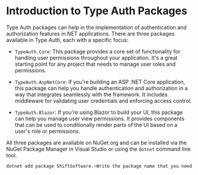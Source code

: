 # Introduction to Type Auth Packages

Type Auth packages can help in the implementation of authentication and authorization features in.NET applications. There are three packages available in Type Auth, each with a specific focus: 

- `TypeAuth.Core`: This package provides a core set of functionality for handling user permissions throughout your application. It's a great starting point for any project that needs to manage user roles and permissions.

- `TypeAuth.AspNetCore`: If you're building an ASP .NET Core application, this package can help you handle authentication and authorization in a way that integrates seamlessly with the framework. It includes middleware for validating user credentials and enforcing access control.

- `TypeAuth.Blazor`: If you're using Blazor to build your UI, this package can help you manage user view permissions. It provides components that can be used to conditionally render parts of the UI based on a user's role or permissions.

All three packages are available on NuGet.org and can be installed via the NuGet Package Manager in Visual Studio or using the `dotnet` command line tool.

``` sh
dotnet add package ShiftSoftware.<Write the package name that you need here>
```
